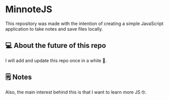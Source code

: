 # MinnoteJS

This repository was made with the intention of creating a simple JavaScript application to take notes and save files locally.

## 💻️ About the future of this repo

I will add and update this repo once in a while 🤗.

## 🗒️ Notes

Also, the main interest behind this is that I want to learn more JS 🤓.
